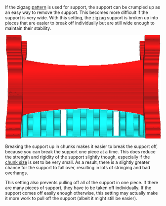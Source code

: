 If the zigzag [pattern](support_pattern.md) is used for support, the support can be crumpled up as an easy way to remove the support. This becomes more difficult if the support is very wide. With this setting, the zigzag support is broken up into pieces that are easier to break off individually but are still wide enough to maintain their stability.

![Every 8 lines a connecting line is left out, breaking the support up in chunks](images/support_skip_some_zags.png)

Breaking the support up in chunks makes it easier to break the support off, because you can break the support one piece at a time. This does reduce the strength and rigidity of the support slightly though, especially if the [chunk size](support_skip_zag_per_mm.md) is set to be very small. As a result, there is a slightly greater chance for the support to fall over, resulting in lots of stringing and bad overhangs.

This setting also prevents pulling off all of the support in one piece. If there are many pieces of support, they have to be taken off individually. If the support comes off easily enough otherwise, this setting may actually make it more work to pull off the support (albeit it might still be easier).